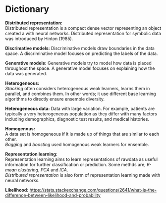 # Dictionary

**Distributed representation:**  
Distributed representation is a compact dense vector representing an object created a with neural networks. Distributed representation for symbolic data was introduced by Hinton (1985).

**Discrimative models:**
Discriminative models draw boundaries in the data space. A discriminative model focuses on predicting the labels of the data.

**Generative models:**
Generative models try to model how data is placed throughout the space. A generative model focuses on explaining how the data was generated.

**Heterogeneous:**  
*Stacking* often considers heterogeneous weak learners, learns them in parallel, and combines them. In other words; it use different base learning algorithms to directly ensure ensemble diversity.

**Heterogeneous data:** 
Data with large variation. For example, patients are typically a very heterogeneous population as they differ with many factors including demographics, diagnostic test results, and medical histories.

**Homogenous:**  
A data set is homogeneous if it is made up of things that are similar to each other.  
*Bagging* and *boosting* used homogenous weak learners for ensemble.

**Representation learning:**  
Representation learning aims to learn representations of rawdata as useful information for further classification or prediction. Some methds are; *K-mean clustering*, *PCA* and *ICA*.  
*Distributed representation* is also form of representation learning made with neural networks.

**Likelihood:**
https://stats.stackexchange.com/questions/2641/what-is-the-difference-between-likelihood-and-probability
